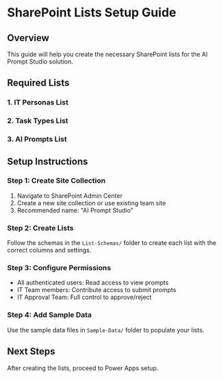 # SharePoint Lists Setup Guide

## Overview
This guide will help you create the necessary SharePoint lists for the AI Prompt Studio solution.

## Required Lists

### 1. IT Personas List
### 2. Task Types List  
### 3. AI Prompts List

## Setup Instructions

### Step 1: Create Site Collection
1. Navigate to SharePoint Admin Center
2. Create a new site collection or use existing team site
3. Recommended name: "AI Prompt Studio"

### Step 2: Create Lists
Follow the schemas in the `List-Schemas/` folder to create each list with the correct columns and settings.

### Step 3: Configure Permissions
- All authenticated users: Read access to view prompts
- IT Team members: Contribute access to submit prompts
- IT Approval Team: Full control to approve/reject

### Step 4: Add Sample Data
Use the sample data files in `Sample-Data/` folder to populate your lists.

## Next Steps
After creating the lists, proceed to Power Apps setup.
